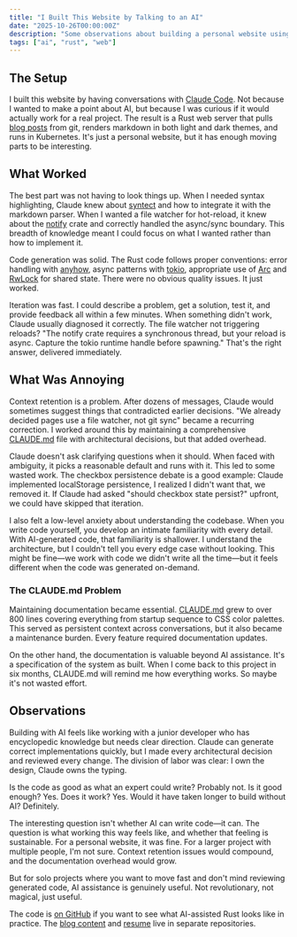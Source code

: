 ```yaml
---
title: "I Built This Website by Talking to an AI"
date: "2025-10-26T00:00:00Z"
description: "Some observations about building a personal website using Claude Code, including what worked and what was annoying."
tags: ["ai", "rust", "web"]
---
```


## The Setup

I built this website by having conversations with [Claude Code](https://claude.ai/). Not because I wanted to make a point about AI, but because I was curious if it would actually work for a real project. The result is a Rust web server that pulls [blog posts](https://github.com/willfindlay/blog) from git, renders markdown in both light and dark themes, and runs in Kubernetes. It's just a personal website, but it has enough moving parts to be interesting.

## What Worked

The best part was not having to look things up. When I needed syntax highlighting, Claude knew about [syntect](https://crates.io/crates/syntect) and how to integrate it with the markdown parser. When I wanted a file watcher for hot-reload, it knew about the [notify](https://crates.io/crates/notify) crate and correctly handled the async/sync boundary. This breadth of knowledge meant I could focus on what I wanted rather than how to implement it.

Code generation was solid. The Rust code follows proper conventions: error handling with [anyhow](https://crates.io/crates/anyhow), async patterns with [tokio](https://tokio.rs/), appropriate use of [Arc](https://doc.rust-lang.org/std/sync/struct.Arc.html) and [RwLock](https://doc.rust-lang.org/std/sync/struct.RwLock.html) for shared state. There were no obvious quality issues. It just worked.

Iteration was fast. I could describe a problem, get a solution, test it, and provide feedback all within a few minutes. When something didn't work, Claude usually diagnosed it correctly. The file watcher not triggering reloads? "The notify crate requires a synchronous thread, but your reload is async. Capture the tokio runtime handle before spawning." That's the right answer, delivered immediately.

## What Was Annoying

Context retention is a problem. After dozens of messages, Claude would sometimes suggest things that contradicted earlier decisions. "We already decided pages use a file watcher, not git sync" became a recurring correction. I worked around this by maintaining a comprehensive [CLAUDE.md](https://github.com/willfindlay/website/blob/main/CLAUDE.md) file with architectural decisions, but that added overhead.

Claude doesn't ask clarifying questions when it should. When faced with ambiguity, it picks a reasonable default and runs with it. This led to some wasted work. The checkbox persistence debate is a good example: Claude implemented localStorage persistence, I realized I didn't want that, we removed it. If Claude had asked "should checkbox state persist?" upfront, we could have skipped that iteration.

I also felt a low-level anxiety about understanding the codebase. When you write code yourself, you develop an intimate familiarity with every detail. With AI-generated code, that familiarity is shallower. I understand the architecture, but I couldn't tell you every edge case without looking. This might be fine—we work with code we didn't write all the time—but it feels different when the code was generated on-demand.

### The CLAUDE.md Problem

Maintaining documentation became essential. [CLAUDE.md](https://github.com/willfindlay/website/blob/main/CLAUDE.md) grew to over 800 lines covering everything from startup sequence to CSS color palettes. This served as persistent context across conversations, but it also became a maintenance burden. Every feature required documentation updates.

On the other hand, the documentation is valuable beyond AI assistance. It's a specification of the system as built. When I come back to this project in six months, CLAUDE.md will remind me how everything works. So maybe it's not wasted effort.

## Observations

Building with AI feels like working with a junior developer who has encyclopedic knowledge but needs clear direction. Claude can generate correct implementations quickly, but I made every architectural decision and reviewed every change. The division of labor was clear: I own the design, Claude owns the typing.

Is the code as good as what an expert could write? Probably not. Is it good enough? Yes. Does it work? Yes. Would it have taken longer to build without AI? Definitely.

The interesting question isn't whether AI can write code—it can. The question is what working this way feels like, and whether that feeling is sustainable. For a personal website, it was fine. For a larger project with multiple people, I'm not sure. Context retention issues would compound, and the documentation overhead would grow.

But for solo projects where you want to move fast and don't mind reviewing generated code, AI assistance is genuinely useful. Not revolutionary, not magical, just useful.

The code is [on GitHub](https://github.com/willfindlay/website) if you want to see what AI-assisted Rust looks like in practice. The [blog content](https://github.com/willfindlay/blog) and [resume](https://github.com/willfindlay/resume) live in separate repositories.
